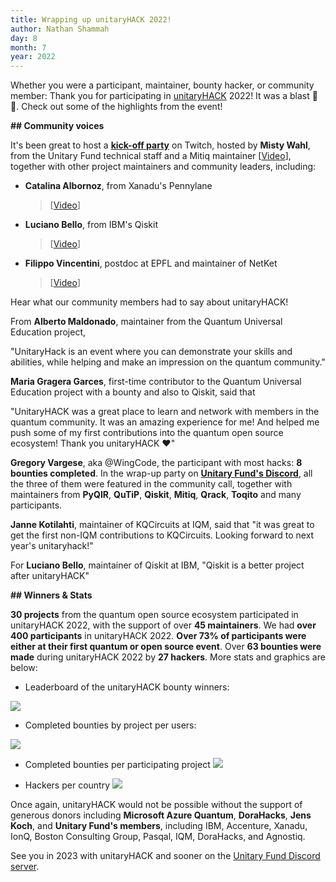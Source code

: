 ```yaml
---
title: Wrapping up unitaryHACK 2022!
author: Nathan Shammah
day: 8
month: 7
year: 2022
---
```


Whether you were a participant, maintainer, bounty hacker, or community
member: Thank you for participating in [unitaryHACK](https://unitaryhack.dev/) 2022! It was a blast
💛🌴. Check out some of the highlights from the event!

**\#\# Community voices**

It's been great to host a [**kick-off
party**](https://www.youtube.com/playlist?list=PL-VMs2BCTI_lhMY4SxVkJQpwwQL-wi14F)
on Twitch, hosted by **Misty Wahl**, from the Unitary Fund technical
staff and a Mitiq maintainer
\[[Video](https://www.youtube.com/watch?v=kQJugFdIfqA&list=PL-VMs2BCTI_lhMY4SxVkJQpwwQL-wi14F&index=4)\],
together with other project maintainers and community leaders,
including:

-   **Catalina Albornoz**, from Xanadu's Pennylane
    > \[[Video](https://www.youtube.com/watch?v=8rSXVFE6knM&list=PL-VMs2BCTI_lhMY4SxVkJQpwwQL-wi14F&index=2)\]

-   **Luciano Bello**, from IBM's Qiskit
    > \[[Video](https://www.youtube.com/watch?v=gLLgKaH6yu4&list=PL-VMs2BCTI_lhMY4SxVkJQpwwQL-wi14F&index=1&t=128s)\]

-   **Filippo Vincentini**, postdoc at EPFL and maintainer of NetKet
    > \[[Video](https://www.youtube.com/watch?v=KtRqreNV2Wk&list=PL-VMs2BCTI_lhMY4SxVkJQpwwQL-wi14F&index=3&t=1s)\]

 
 Hear what our community members had to say about unitaryHACK!
 
 From **Alberto Maldonado**, maintainer from the Quantum Universal
Education project,

\"UnitaryHack is an event where you can demonstrate your skills and
abilities, while helping and make an impression on the quantum
community.\"

**Maria Gragera Garces**, first-time contributor to the Quantum
Universal Education project with a bounty and also to Qiskit, said that

"UnitaryHACK was a great place to learn and network with members in the
quantum community. It was an amazing experience for me! And helped me
push some of my first contributions into the quantum open source
ecosystem! Thank you unitaryHACK ❤️"

**Gregory Vargese**, aka \@WingCode, the participant with most hacks:
**8 bounties completed**. In the wrap-up party on [**Unitary Fund's
Discord**](http://discord.unitary.fund/), all the three of them
were featured in the community call, together with maintainers from
**PyQIR**, **QuTiP**, **Qiskit**, **Mitiq**, **Qrack**, **Toqito** and
many participants.

**Janne Kotilahti**, maintainer of KQCircuits at IQM, said that "it was
great to get the first non-IQM contributions to KQCircuits. Looking
forward to next year\'s unitaryhack!"

For **Luciano Bello**, maintainer of Qiskit at IBM, "Qiskit is a better
project after unitaryHACK"

**\#\# Winners & Stats**

**30 projects** from the quantum open source ecosystem participated in
unitaryHACK 2022, with the support of over **45 maintainers**. We had
**over 400 participants** in unitaryHACK 2022. **Over 73% of
participants were either at their first quantum or open source event**.
Over **63 bounties were made** during unitaryHACK 2022 by **27
hackers**. More stats and graphics are below:

- Leaderboard of the unitaryHACK bounty winners:

![](../images/unitaryhack-2022-winners-project.png)

-  Completed bounties by project per users:

![](../images/unitaryhack-2022-project-winners.png)

-  Completed bounties per participating project
![](../images/unitaryhack-2022-bounty-project.png)

-  Hackers per country
![](../images/unitaryhack-2022-bounty-hackers-country.png)


Once again, unitaryHACK would not be possible without the support of
generous donors including **Microsoft Azure Quantum**, **DoraHacks**,
**Jens Koch**, and **Unitary Fund's members**, including IBM, Accenture,
Xanadu, IonQ, Boston Consulting Group, Pasqal, IQM, DoraHacks, and
Agnostiq.

See you in 2023 with unitaryHACK and sooner on the [Unitary Fund
Discord server](http://discord.unitary.fund/).